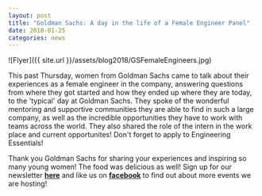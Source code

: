 ```yaml
---
layout: post
title: "Goldman Sachs: A day in the life of a Female Engineer Panel"
date: 2018-01-25
categories: news
---
```


![Flyer]({{ site.url }}/assets/blog2018/GSFemaleEngineers.jpg)

This past Thursday, women from Goldman Sachs came to talk about their experiences as a female engineer in the company, answering questions from where they got started and how they ended up where they are today, to the 'typical' day at Goldman Sachs. They spoke of the wonderful mentoring and supportive communities they are able to find in such a large company, as well as the incredible opportunities they have to work with teams across the world. They also shared the role of the intern in the work place and current opportunites! Don't forget to apply to Engineering Essentials!

Thank you Goldman Sachs for sharing your experiences and inspiring so many young women! The food was delicious as well!
Sign up for our newsletter [**here**][mailinglist] and like us on [**facebook**][facebook] to find out about more events we are hosting!


[mailinglist]: http://columbia.us9.list-manage.com/subscribe?u=4c6a1c710f8ab9cce10272368&id=593b5faa43
[facebook]:https://www.facebook.com/CUWICS
